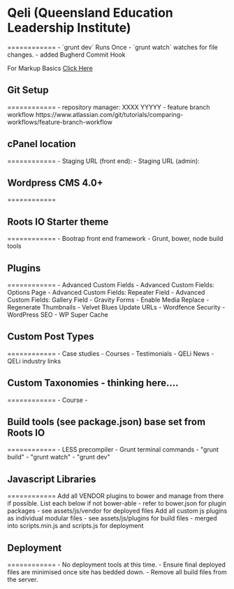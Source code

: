 <h1>Qeli (Queensland Education Leadership Institute)</h1>
============
- `grunt dev` Runs Once
- `grunt watch` watches for file changes.
- added Bugherd Commit Hook

For Markup Basics [Click Here](https://help.github.com/articles/markdown-basics/)

<h2>Git Setup</h2>
============
- repository manager: XXXX YYYYY
- feature branch workflow
https://www.atlassian.com/git/tutorials/comparing-workflows/feature-branch-workflow

<h2>cPanel location</h2>
============
- Staging URL (front end):
- Staging URL (admin):

<h2>Wordpress CMS 4.0+</h2>
============

<h2>Roots IO Starter theme</h2>
============
- Bootrap front end framework
- Grunt, bower, node build tools

<h2>Plugins</h2>
============
- Advanced Custom Fields
- Advanced Custom Fields: Options Page
- Advanced Custom Fields: Repeater Field
- Advanced Custom Fields: Gallery Field
- Gravity Forms
- Enable Media Replace
- Regenerate Thumbnails
- Velvet Blues Update URLs
- Wordfence Security
- WordPress SEO
- WP Super Cache

<h2>Custom Post Types</h2>
============
- Case studies
- Courses
- Testimonials
- QELi News
- QELi industry links

<h2>Custom Taxonomies - thinking here....</h2>
============
- Course
	-

<h2>Build tools (see package.json) base set from Roots IO</h2>
============
- LESS precompiler
- Grunt terminal commands
	- "grunt build"
	- "grunt watch"
	- "grunt dev"

<h2>Javascript Libraries</h2>
============
Add all VENDOR plugins to bower and manage from there if possible. List each below if not bower-able
	- refer to bower.json for plugin packages
	- see assets/js/vendor for deployed files
Add all custom js plugins as individual modular files
	- see assets/js/plugins for build files
	- merged into scripts.min.js and scripts.js for deployment

<h2>Deployment</h2>
============
- No deployment tools at this time.
- Ensure final deployed files are minimised once site has bedded down.
- Remove all build files from the server.